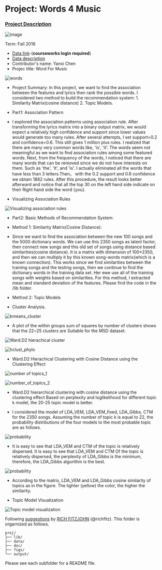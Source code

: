 # Project: Words 4 Music

### [Project Description](doc/Project4_desc.md)

![image](http://cdn.newsapi.com.au/image/v1/f7131c018870330120dbe4b73bb7695c?width=650)

Term: Fall 2016

+ [Data link](https://courseworks2.columbia.edu/courses/11849/files/folder/Project_Files?preview=763391)-(**courseworks login required**)
+ [Data description](doc/readme.html)
+ Contributor's name: Yanxi Chen
+ Projec title: Word For Music

![words](https://github.com/TZstatsADS/Fall2016-proj4-Jessrinachen/blob/master/figs/words.png)

+ Project Summary: In this project, we want to find the association between the features and lyrics then rank the possible words. I considered two method to build the recommendation system: 1. Similarity Matrix(cosine distance) 2. Topic Models.

+ Part1: Association Pattern

+ I explored the association patterns using association rule. After transforming the lyrics matrix into a binary output matrix, we would expect a relatively high confidence and support since lower values would generate too many rules. After several attempts, I set support=0.2 and confidence=0.6. This still gives 1 million plus rules. I realized that there are many very common words like, 'is', 'it'. The words seem not meaningful as we want to find association rules among some featured words. Next, from the frequency of the words, I noticed that there are many words that can be removed since we do not have interests on them. Such as 'the', 'it', and 'is'. I actually eliminated all the words that have less than 3 letters.Then， with the 0.2 support and 0.6 confidence we obtain 1882 rules. After this procedure, the result looks better afterward and notice that all the top 30 on the left hand side indicate on their Right hand side the word {you}. 


+ Visualizing Association Rules


![Visualizing association rules]( https://github.com/TZstatsADS/Fall2016-proj4-Jessrinachen/blob/master/figs/visualizing%20association%20rules.png)


+ Part2: Basic Methods of Recommendation System:

+ Method 1: Similarity Matrix(Cosine Distance):

+ Since we want to find the association between the new 100 songs and the 5000 dictionary words. We can use this 2350 songs as latent factor, then connect new songs and this old set of songs using distance based similarities(cosine distance). It is a matrix with dimension of 100*2350, and then we can multiply it by this known song-words matrix(which is a known connection). This works since we find similarities between the training songs and the testing songs, then we continue to find the dictionary words in the training data set. Her ewe use all of the training songs with weights based on similarities. For this method, I extracted mean and standard deviation of the features. Please find the code in the /lib folder.


+ Method 2: Topic Models

+ Cluster Analysis. 


![kmeans_cluster](https://github.com/TZstatsADS/Fall2016-proj4-Jessrinachen/blob/master/figs/kmeans_cluster.png)


+ A plot of the within groups sum of squares by number of clusters shows that the 22~25 clusters are Suitable for the MSD dataset. 


![Ward.D2 hierachical cluster](https://github.com/TZstatsADS/Fall2016-proj4-Jessrinachen/blob/master/figs/hclust.png)

![hclust_phylo](https://github.com/TZstatsADS/Fall2016-proj4-Jessrinachen/blob/master/figs/hclust_phylo.png)

+ Ward.D2 Hierachical Clustering with Cosine Distance using the Clustering Effect


![number of topics_1](https://github.com/TZstatsADS/Fall2016-proj4-Jessrinachen/blob/master/figs/Perplexity2_1gibbs5_100.png)

![number_of_topics_2](https://github.com/TZstatsADS/Fall2016-proj4-Jessrinachen/blob/master/figs/LogLikelihood2_gibbs5_100.png)


+ Ward.D2 hierarchical clustering with cosine distance using the clustering effect Based on perplexity and loglikelihood for different topic k model, the 20-25 topic model is better.

+ I considered the model of LDA_VEM, LDA_VEM_fixed, LDA_Gibbs, CTM for the 2350 songs. Assuming the number of topic k is equal to 22, the probability distributions of the four models to the most probable topic are as follows. 

![probability](https://github.com/TZstatsADS/Fall2016-proj4-Jessrinachen/blob/master/figs/maxProb.png)

+ It is easy to see that LDA_VEM and CTM of the topic is relatively dispersed. It is easy to see that LDA_VEM and CTM Of the topic is relatively dispersed, the perplexity of LDA_Gibbs is the minimum, therefore, the LDA_Gibbs algorithm is the best.

![probability](https://github.com/TZstatsADS/Fall2016-proj4-Jessrinachen/blob/master/figs/Cosine_LDA_VEM%20VS%20LDA_GIBBS.png)

+ According to the matrix, LDA_VEM and LDA_Gibbs cosine similarity of topics as in the figure. The lighter (yellow) the color, the higher the similarity.

+ Topic Model Visualization

![Topic model visualization](https://github.com/TZstatsADS/Fall2016-proj4-Jessrinachen/blob/master/figs/Topic%20model%20visual.png)




Following [suggestions](http://nicercode.github.io/blog/2013-04-05-projects/) by [RICH FITZJOHN](http://nicercode.github.io/about/#Team) (@richfitz). This folder is orgarnized as follows.

```
proj/
├── lib/
├── data/
├── doc/
├── figs/
└── output/
```

Please see each subfolder for a README file.
